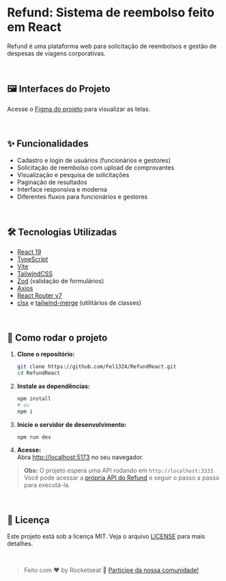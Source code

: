 # Refund: Sistema de reembolso feito em React

Refund é uma plataforma web para solicitação de reembolsos e gestão de despesas de viagens corporativas.

<br>

## 🖼️ Interfaces do Projeto

Acesse o [Figma do projeto](https://www.figma.com/community/file/1469664201049887575) para visualizar as telas.

<br>

## ✨ Funcionalidades

- Cadastro e login de usuários (funcionários e gestores)
- Solicitação de reembolso com upload de comprovantes
- Visualização e pesquisa de solicitações
- Paginação de resultados
- Interface responsiva e moderna
- Diferentes fluxos para funcionários e gestores

<br>

## 🛠️ Tecnologias Utilizadas

- [React 19](https://react.dev/)
- [TypeScript](https://www.typescriptlang.org/)
- [Vite](https://vitejs.dev/)
- [TailwindCSS](https://tailwindcss.com/)
- [Zod](https://zod.dev/) (validação de formulários)
- [Axios](https://axios-http.com/)
- [React Router v7](https://reactrouter.com/)
- [clsx](https://github.com/lukeed/clsx) e [tailwind-merge](https://github.com/dcastil/tailwind-merge) (utilitários de classes)

<br>

## 🚀 Como rodar o projeto

1. **Clone o repositório:**
   ```bash
   git clone https://github.com/Fel1324/RefundReact.git
   cd RefundReact
   ```

2. **Instale as dependências:**
   ```bash
   npm install
   # ou
   npm i
   ```

3. **Inicie o servidor de desenvolvimento:**
   ```bash
   npm run dev
   ```

4. **Acesse:**  
   Abra [http://localhost:5173](http://localhost:5173) no seu navegador.

> **Obs:** O projeto espera uma API rodando em `http://localhost:3333`.  
> Você pode acessar a [própria API do Refund](https://github.com/Fel1324/ApiRefund) e seguir o passo a passo para executá-la.

<br>

## 📝 Licença

Este projeto está sob a licença MIT. Veja o arquivo [LICENSE](LICENSE) para mais detalhes.

<br>

> Feito com ♥ by Rocketseat :wave: [Participe da nossa comunidade!](https://discord.gg/rocketseat)